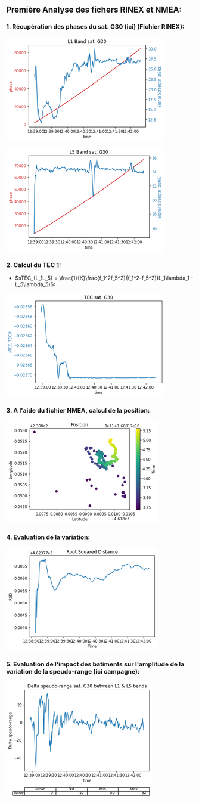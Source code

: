 ## Première Analyse des fichers RINEX et NMEA:

### 1. Récupération des phases du sat. G30 (ici) (Fichier RINEX):  

![](https://github.com/n005/Tipe/blob/main/images/L1_G30.png?raw=true)

![](https://github.com/n005/Tipe/blob/main/images/L5_G30.png?raw=true)

### 2. Calcul du TEC [1]:  
* $sTEC_{L_1L_5} = \frac{1}{K}\frac{f_1^2f_5^2}{f_1^2-f_5^2}(L_1\lambda_1 - L_5\lambda_5)$:  

![](https://github.com/n005/Tipe/blob/main/images/TEC_G30.png?raw=true)

[1]: https://iopscience.iop.org/article/10.1088/1742-6596/1991/1/012025/pdf

### 3. A l'aide du fichier NMEA, calcul de la position:  

![](https://github.com/n005/Tipe/blob/main/images/Position.png?raw=true)

### 4. Evaluation de la variation:   

![](https://github.com/n005/Tipe/blob/main/images/RSD.png?raw=true)

### 5. Evaluation de l'impact des batiments sur l'amplitude de la variation de la speudo-range (ici campagne):  

![](https://github.com/n005/Tipe/blob/main/images/DSR_G30.png?raw=true)
